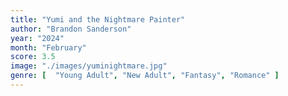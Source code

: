 ```yaml
---
title: "Yumi and the Nightmare Painter"
author: "Brandon Sanderson"
year: "2024"
month: "February"
score: 3.5
image: "./images/yuminightmare.jpg"
genre: [  "Young Adult", "New Adult", "Fantasy", "Romance" ]
---
```

